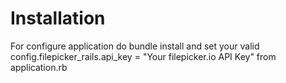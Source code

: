 # Installation
For configure application do bundle install and set your valid config.filepicker_rails.api_key = "Your filepicker.io API Key" from application.rb

